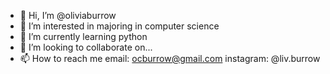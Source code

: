 - 👋 Hi, I’m @oliviaburrow
- 👀 I’m interested in majoring in computer science
- 🌱 I’m currently learning python
- 💞️ I’m looking to collaborate on...
- 📫 How to reach me email: ocburrow@gmail.com instagram: @liv.burrow

<!---
oliviaburrow/oliviaburrow is a ✨ special ✨ repository because its `README.md` (this file) appears on your GitHub profile.
You can click the Preview link to take a look at your changes.
--->

